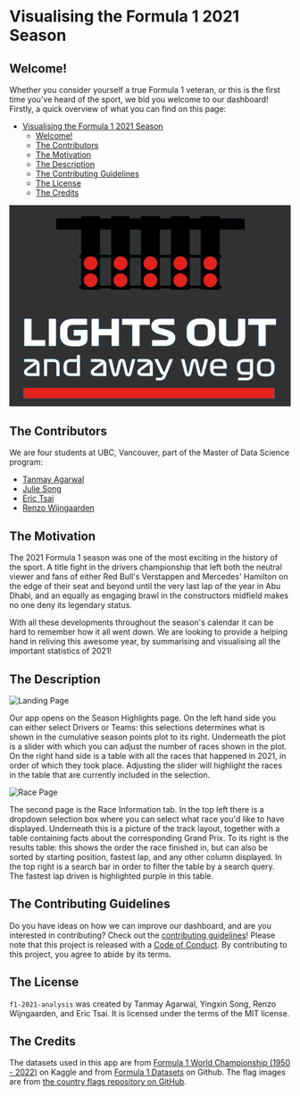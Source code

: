 # Visualising the Formula 1 2021 Season

## Welcome!

Whether you consider yourself a true Formula 1 veteran, or this is the first time you've heard of the sport, we bid you welcome to our dashboard! Firstly, a quick overview of what you can find on this page:

- [Visualising the Formula 1 2021 Season](#visualising-the-formula-1-2021-season)
  - [Welcome!](#welcome)
  - [The Contributors](#the-contributors)
  - [The Motivation](#the-motivation)
  - [The Description](#the-description)
  - [The Contributing Guidelines](#the-contributing-guidelines)
  - [The License](#the-license)
  - [The Credits](#the-credits)

![Lights out](/www/sketch/lights_out.png)

## The Contributors

We are four students at UBC, Vancouver, part of the Master of Data Science program:

- [Tanmay Agarwal](https://github.com/tanmayag97)
- [Julie Song](https://github.com/YXIN15)
- [Eric Tsai](https://github.com/erictsai1208)
- [Renzo Wijngaarden](https://github.com/RenzoWijn)

## The Motivation

The 2021 Formula 1 season was one of the most exciting in the history of the sport. A title fight in the drivers championship that left both the neutral viewer and fans of either Red Bull's Verstappen and Mercedes' Hamilton on the edge of their seat and beyond until the very last lap of the year in Abu Dhabi, and an equally as engaging brawl in the constructors midfield makes no one deny its legendary status.  

With all these developments throughout the season's calendar it can be hard to remember how it all went down. We are looking to provide a helping hand in reliving this awesome year, by summarising and visualising all the important statistics of 2021!

## The Description

![Landing Page](/www/sketch/dashboard_demo_tab_1.gif)

Our app opens on the Season Highlights page. On the left hand side you can either select Drivers or Teams: this selections determines what is shown in the cumulative season points plot to its right. Underneath the plot is a slider with which you can adjust the number of races shown in the plot. On the right hand side is a table with all the races that happened in 2021, in order of which they took place. Adjusting the slider will highlight the races in the table that are currently included in the selection.

![Race Page](/www/sketch/dashboard_demo_tab_2.gif)  

The second page is the Race Information tab. In the top left there is a dropdown selection box where you can select what race you'd like to have displayed. Underneath this is a picture of the track layout, together with a table containing facts about the corresponding Grand Prix. To its right is the results table: this shows the order the race finished in, but can also be sorted by starting position, fastest lap, and any other column displayed. In the top right is a search bar in order to filter the table by a search query. The fastest lap driven is highlighted purple in this table.


## The Contributing Guidelines
Do you have ideas on how we can improve our dashboard, and are you interested in contributing? Check out the [contributing guidelines](CONTRIBUTING.md)! Please note that this project is released with a [Code of Conduct](CODE_OF_CONDUCT.md). By contributing to this project, you agree to abide by its terms.
## The License
`f1-2021-analysis` was created by Tanmay Agarwal, Yingxin Song, Renzo Wijngaarden, and Eric Tsai. It is licensed under the terms of the MIT license.
## The Credits
The datasets used in this app are from [Formula 1 World Championship (1950 - 2022)](https://www.kaggle.com/datasets/rohanrao/formula-1-world-championship-1950-2020?select=lap_times.csv) on Kaggle and from [Formula 1 Datasets](https://github.com/toUpperCase78/formula1-datasets) on Github. The flag images are from [the country flags repository on GitHub](https://github.com/hampusborgos/country-flags).

